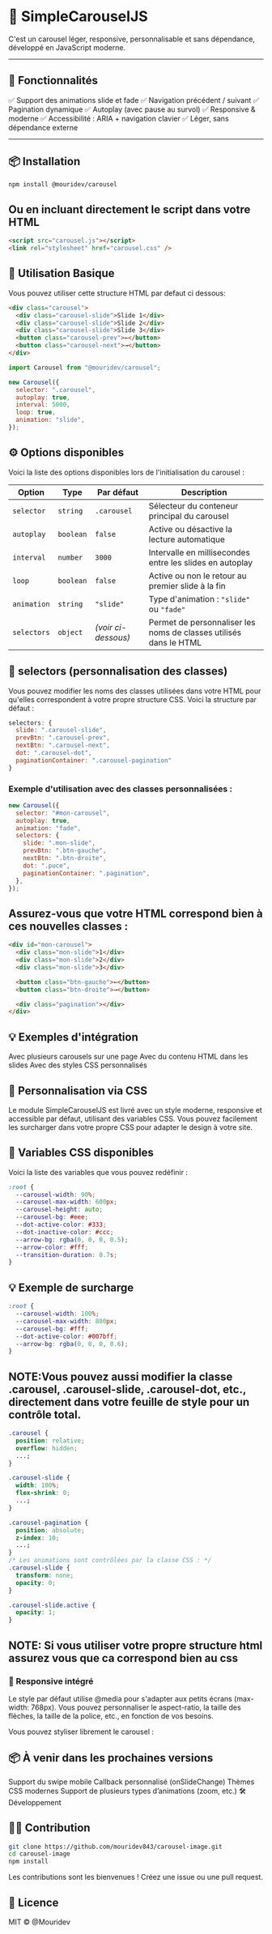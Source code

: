 # 🎠 SimpleCarouselJS

C'est un carousel léger, responsive, personnalisable et sans dépendance, développé en JavaScript moderne.

---

## 🧩 Fonctionnalités

✅ Support des animations slide et fade
✅ Navigation précédent / suivant
✅ Pagination dynamique
✅ Autoplay (avec pause au survol)
✅ Responsive & moderne
✅ Accessibilité : ARIA + navigation clavier
✅ Léger, sans dépendance externe

---

## 📦 Installation

```bash
npm install @mouridev/carousel
```

## Ou en incluant directement le script dans votre HTML

```html
<script src="carousel.js"></script>
<link rel="stylesheet" href="carousel.css" />
```

## 🚀 Utilisation Basique

Vous pouvez utiliser cette structure HTML par defaut ci dessous:

```html
<div class="carousel">
  <div class="carousel-slide">Slide 1</div>
  <div class="carousel-slide">Slide 2</div>
  <div class="carousel-slide">Slide 3</div>
  <button class="carousel-prev">←</button>
  <button class="carousel-next">→</button>
</div>
```

```js
import Carousel from "@mouridev/carousel";

new Carousel({
  selector: ".carousel",
  autoplay: true,
  interval: 5000,
  loop: true,
  animation: "slide",
});
```

## ⚙️ Options disponibles

Voici la liste des options disponibles lors de l'initialisation du carousel :

| Option      | Type      | Par défaut          | Description                                                       |
| ----------- | --------- | ------------------- | ----------------------------------------------------------------- |
| `selector`  | `string`  | `.carousel`         | Sélecteur du conteneur principal du carousel                      |
| `autoplay`  | `boolean` | `false`             | Active ou désactive la lecture automatique                        |
| `interval`  | `number`  | `3000`              | Intervalle en millisecondes entre les slides en autoplay          |
| `loop`      | `boolean` | `false`             | Active ou non le retour au premier slide à la fin                 |
| `animation` | `string`  | `"slide"`           | Type d'animation : `"slide"` ou `"fade"`                          |
| `selectors` | `object`  | _(voir ci-dessous)_ | Permet de personnaliser les noms de classes utilisés dans le HTML |

## 🎯 selectors (personnalisation des classes)

Vous pouvez modifier les noms des classes utilisées dans votre HTML pour qu'elles correspondent à votre propre structure CSS. Voici la structure par défaut :

```js
selectors: {
  slide: ".carousel-slide",
  prevBtn: ".carousel-prev",
  nextBtn: ".carousel-next",
  dot: ".carousel-dot",
  paginationContainer: ".carousel-pagination"
}
```

### Exemple d'utilisation avec des classes personnalisées :

```js
new Carousel({
  selector: "#mon-carousel",
  autoplay: true,
  animation: "fade",
  selectors: {
    slide: ".mon-slide",
    prevBtn: ".btn-gauche",
    nextBtn: ".btn-droite",
    dot: ".puce",
    paginationContainer: ".pagination",
  },
});
```

## Assurez-vous que votre HTML correspond bien à ces nouvelles classes :

```html
<div id="mon-carousel">
  <div class="mon-slide">1</div>
  <div class="mon-slide">2</div>
  <div class="mon-slide">3</div>

  <button class="btn-gauche">←</button>
  <button class="btn-droite">→</button>

  <div class="pagination"></div>
</div>
```

## 💡 Exemples d'intégration

Avec plusieurs carousels sur une page
Avec du contenu HTML dans les slides
Avec des styles CSS personnalisés

## 🎨 Personnalisation via CSS

Le module SimpleCarouselJS est livré avec un style moderne, responsive et accessible par défaut, utilisant des variables CSS. Vous pouvez facilement les surcharger dans votre propre CSS pour adapter le design à votre site.

## 🧩 Variables CSS disponibles

Voici la liste des variables que vous pouvez redéfinir :

```css
:root {
  --carousel-width: 90%;
  --carousel-max-width: 600px;
  --carousel-height: auto;
  --carousel-bg: #eee;
  --dot-active-color: #333;
  --dot-inactive-color: #ccc;
  --arrow-bg: rgba(0, 0, 0, 0.5);
  --arrow-color: #fff;
  --transition-duration: 0.7s;
}
```

## 💡 Exemple de surcharge

```css
:root {
  --carousel-width: 100%;
  --carousel-max-width: 800px;
  --carousel-bg: #fff;
  --dot-active-color: #007bff;
  --arrow-bg: rgba(0, 0, 0, 0.6);
}
```

## NOTE:Vous pouvez aussi modifier la classe .carousel, .carousel-slide, .carousel-dot, etc., directement dans votre feuille de style pour un contrôle total.

```css
.carousel {
  position: relative;
  overflow: hidden;
  ...;
}

.carousel-slide {
  width: 100%;
  flex-shrink: 0;
  ...;
}

.carousel-pagination {
  position: absolute;
  z-index: 10;
  ...;
}
/* Les animations sont contrôlées par la classe CSS : */
.carousel-slide {
  transform: none;
  opacity: 0;
}

.carousel-slide.active {
  opacity: 1;
}
```

## NOTE: Si vous utiliser votre propre structure html assurez vous que ca correspond bien au css

### 📱 Responsive intégré

Le style par défaut utilise @media pour s'adapter aux petits écrans (max-width: 768px). Vous pouvez personnaliser le aspect-ratio, la taille des flèches, la taille de la police, etc., en fonction de vos besoins.

Vous pouvez styliser librement le carousel :

## 📦 À venir dans les prochaines versions

Support du swipe mobile
Callback personnalisé (onSlideChange)
Thèmes CSS modernes
Support de plusieurs types d’animations (zoom, etc.)
🛠 Développement

## 🧑‍💻 Contribution

```bash
git clone https://github.com/mouridev843/carousel-image.git
cd carousel-image
npm install

```

Les contributions sont les bienvenues ! Créez une issue ou une pull request.

## 📄 Licence

MIT © @Mouridev
